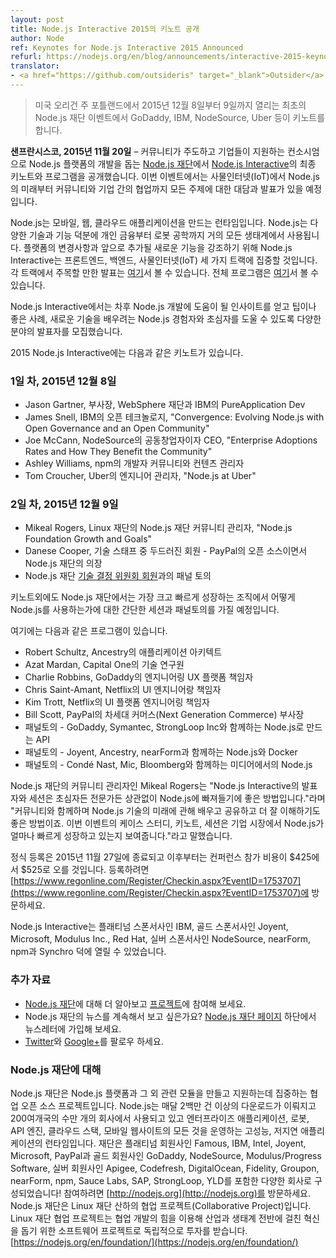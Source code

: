 ```yaml
---
layout: post
title: Node.js Interactive 2015의 키노트 공개
author: Node
ref: Keynotes for Node.js Interactive 2015 Announced
refurl: https://nodejs.org/en/blog/announcements/interactive-2015-keynotes/
translator:
- <a href="https://github.com/outsideris" target="_blank">Outsider</a>
---
```


<!--
> Keynotes from GoDaddy, IBM, NodeSource, Uber and More Featured At Inaugural Node.js Foundation Event December 8-9, 2015, in Portland, Ore.
-->
> 미국 오리건 주 포틀랜드에서 2015년 12월 8일부터 9일까지 열리는 최초의 Node.js 재단 이벤트에서 GoDaddy, IBM, NodeSource, Uber 등이 키노트를 합니다.

<!--
**SAN FRANCISCO, Nov. 20, 2015** – The [Node.js Foundation](https://nodejs.org/en/foundation/), a community-led and industry-backed consortium to advance the development of the Node.js platform, today announced the final keynotes and programming for [Node.js Interactive](http://events.linuxfoundation.org/events/node-interactive). The event will feature conversations and presentations on everything from the future of Node.js in IoT to collaborations between the community and the enterprise.
-->
**샌프란시스코, 2015년 11월 20일** – 커뮤니티가 주도하고 기업들이 지원하는 컨소시엄으로 Node.js
플랫폼의 개발을 돕는 [Node.js 재단](https://nodejs.org/en/foundation/)에서
[Node.js Interactive](http://events.linuxfoundation.org/events/node-interactive)의
최종 키노트와 프로그램을 공개했습니다. 이번 이벤트에서는 사물인터넷(IoT)에서 Node.js의 미래부터
커뮤니티와 기업 간의 협업까지 모든 주제에 대한 대담과 발표가 있을 예정입니다.

<!--
Node.js is the runtime of choice for building mobile, web and cloud applications. The diversity of the technology and its capabilities are making it ubiquitous in almost every ecosystem from personal finance to robotics. To highlight changes with the platform and what’s to come, Node.js Interactive will focus on three tracks: Frontend, Backend and the Internet of Things (IoT). Highlights of these tracks available [here](https://nodejs.org/en/blog/announcements/interactive-2015-programming/); full track sessions [here](http://events.linuxfoundation.org/events/node-interactive/program/schedule).
-->
Node.js는 모바일, 웹, 클라우드 애플리케이션을 만드는 런타임입니다. Node.js는 다양한 기술과 기능
덕분에 개인 금융부터 로봇 공학까지 거의 모든 생태계에서 사용됩니다. 플랫폼의 변경사항과 앞으로 추가될
새로운 기능을 강조하기 위해 Node.js Interactive는 프론트엔드, 백엔드, 사물인터넷(IoT) 세 가지
트랙에 집중할 것입니다. 각 트랙에서 주목할 만한 발표는
[여기](https://nodejs.github.io/nodejs-ko/articles/2015/10/20/announcements-interactive-2015-programming/)서
볼 수 있습니다. 전체 프로그램은
[여기](http://events.linuxfoundation.org/events/node-interactive/program/schedule)서 볼 수 있습니다.

<!--
Node.js Interactive brings together a broad range of speakers to help experienced and novice Node.js users alike learn tips, best practices, new skills, as well as gain insight into future developments for the technology.
-->
Node.js Interactive에서는 차후 Node.js 개발에 도움이 될 인사이트를 얻고 팁이나 좋은 사례,
새로운 기술을 배우려는 Node.js 경험자와 초심자를 도울 수 있도록 다양한 분야의 발표자를 모집했습니다.

<!--
2015 Node.js Interactive keynotes include:

### Day 1, December 8, 2015

* Jason Gartner, Vice President, WebSphere Foundation and PureApplication Dev at IBM
* James Snell, Open Technologies at IBM, “Convergence: Evolving Node.js with Open Governance and an Open Community”
* Joe McCann, Co-Founder and CEO at NodeSource, “Enterprise Adoptions Rates and How They Benefit the Community”
* Ashley Williams, Developer Community and Content Manager at npm
* Tom Croucher, Engineer Manager at Uber, “Node.js at Uber”
-->
2015 Node.js Interactive에는 다음과 같은 키노트가 있습니다.

### 1일 차, 2015년 12월 8일

* Jason Gartner, 부사장, WebSphere 재단과 IBM의 PureApplication Dev
* James Snell, IBM의 오픈 테크놀로지, "Convergence: Evolving Node.js with Open Governance and an Open Community"
* Joe McCann, NodeSource의 공동창업자이자 CEO, "Enterprise Adoptions Rates and How They Benefit the Community"
* Ashley Williams, npm의 개발자 커뮤니티와 컨텐츠 관리자
* Tom Croucher, Uber의 엔지니어 관리자, "Node.js at Uber"

<!--
### Day 2, December 9, 2015

* Mikeal Rogers, Node.js Foundation Community Manager at The Linux Foundation, “Node.js Foundation Growth and Goals”
* Danese Cooper, Distinguished Member of Technical Staff - Open Source at PayPal and Node.js Foundation Chairperson
* Panel Discussion with Node.js Foundation [Technical Steering Committee members](https://nodejs.org/en/foundation/tsc/)

In addition to keynotes, Node.js Foundation will have breakout sessions and panels discussing how Node.js is used in some of the largest and fastest growing organizations.
-->
### 2일 차, 2015년 12월 9일

* Mikeal Rogers, Linux 재단의 Node.js 재단 커뮤니티 관리자, "Node.js Foundation Growth and Goals"
* Danese Cooper, 기술 스태프 중 두드러진 회원 - PayPal의 오픈 소스이면서 Node.js 재단의 의장
* Node.js 재단 [기술 결정 위원회 회원](https://nodejs.org/en/foundation/tsc/)과의 패널 토의

키노트외에도 Node.js 재단에서는 가장 크고 빠르게 성장하는 조직에서 어떻게 Node.js를 사용하는가에
대한 간단한 세션과 패널토의를 가질 예정입니다.

<!--
**These include:**

* Robert Schultz, Applications Architect at Ancestry
* Azat Mardan, Technology Fellow at Capital One
* Charlie Robbins, Director of Engineering UX Platform at GoDaddy
* Chris Saint-Amant, Director of UI Engineering at Netflix
* Kim Trott, Director of UI Platform Engineering at Netflix
* Bill Scott, VP of Next Generation Commerce at PayPal
* Panel - APIs in Node.js with GoDaddy, Symantec, and StrongLoop Inc.
* Panel - Node.js and Docker with Joyent, Ancestry and nearForm
* Panel - Node.js in the Media with Condé Nast, Mic and Bloomberg
-->
여기에는 다음과 같은 프로그램이 있습니다.

* Robert Schultz, Ancestry의 애플리케이션 아키텍트
* Azat Mardan, Capital One의 기술 연구원
* Charlie Robbins, GoDaddy의 엔지니어링 UX 플랫폼 책임자
* Chris Saint-Amant, Netflix의 UI 엔지니어랑 책임자
* Kim Trott, Netflix의 UI 플랫폼 엔지니어링 책임자
* Bill Scott, PayPal의 차세대 커머스(Next Generation Commerce) 부사장
* 패널토의 - GoDaddy, Symantec, StrongLoop Inc와 함께하는 Node.js로 만드는 API
* 패널토의 - Joyent, Ancestry, nearForm과 함께하는 Node.js와 Docker
* 패널토의 - Condé Nast, Mic, Bloomberg와 함께하는 미디어에서의 Node.js

<!--
“Our list of speakers and breakout sessions are a great way to dive head first into Node.js, no matter if you are new to the platform or an expert,” said Mikeal Rogers, Community Manager, Node.js Foundation. “It is a great way for the community to come together, learn, share and better understand where the technology is heading in the future. The case studies, keynotes and breakout sessions showcased at the event shows how rapidly Node.js is growing in the enterprise.”

Standard registration closes November 27, 2015, after which the conference price will increase from $425 to $525. To register visit [https://www.regonline.com/Register/Checkin.aspx?EventID=1753707](https://www.regonline.com/Register/Checkin.aspx?EventID=1753707).

Node.js Interactive is made possible by Platinum sponsor IBM; Gold sponsors: Joyent, Microsoft, Modulus Inc., Red Hat; and Silver sponsors NodeSource, nearForm and npm and Synchro.
-->
Node.js 재단의 커뮤니티 관리자인 Mikeal Rogers는 "Node.js Interactive의 발표자와 세션은
초심자든 전문가든 상관없이 Node.js에 빠져들기에 좋은 방법입니다."라며 "커뮤니티와 함께하며 Node.js
기술의 미래에 관해 배우고 공유하고 더 잘 이해하기도 좋은 방법이죠. 이번 이벤트의 케이스 스터디,
키노트, 세션은 기업 시장에서 Node.js가 얼마나 빠르게 성장하고 있는지 보여줍니다."라고 말했습니다.

정식 등록은 2015년 11월 27일에 종료되고 이후부터는 컨퍼런스 참가 비용이 $425에서 $525로 오를
것입니다. 등록하려면
[https://www.regonline.com/Register/Checkin.aspx?EventID=1753707](https://www.regonline.com/Register/Checkin.aspx?EventID=1753707)에
방문하세요.

Node.js Interactive는 플래티넘 스폰서사인 IBM, 골드 스폰서사인 Joyent, Microsoft,
Modulus Inc., Red Hat, 실버 스폰서사인 NodeSource, nearForm, npm과 Synchro
덕에 열릴 수 있었습니다.

<!--
### Additional Resources

* Learn more about the [Node.js Foundation](https://nodejs.org/en/foundation/), and get involved with the [project](https://nodejs.org/en/get-involved/).
* Want to keep abreast of Node.js Foundation news? Sign up for our newsletter at the bottom of the [Node.js Foundation page](https://nodejs.org/en/foundation/).
* Follow on [Twitter](https://twitter.com/nodejs?ref_src=twsrc^google|twcamp^serp|twgr^author) and [Google+](https://plus.google.com/u/1/100598160817214911030/posts).
-->
### 추가 자료

* [Node.js 재단](https://nodejs.org/en/foundation/)에 대해 더 알아보고 [프로젝트](https://nodejs.org/en/get-involved/)에 참여해 보세요.
* Node.js 재단의 뉴스를 계속해서 보고 싶은가요? [Node.js 재단 페이지](https://nodejs.org/en/foundation/) 하단에서 뉴스레터에 가입해 보세요.
* [Twitter](https://twitter.com/nodejs)와 [Google+](https://plus.google.com/u/1/100598160817214911030/posts)를 팔로우 하세요.

<!--
About Node.js Foundation
Node.js Foundation is a collaborative open source project dedicated to building and supporting the Node.js platform and other related modules. Node.js is used by tens of thousands of organizations in more than 200 countries and amasses more than 2 million downloads per month. It is the runtime of choice for high-performance, low latency applications, powering everything from enterprise applications, robots, API engines, cloud stacks and mobile websites. The Foundation is made up of a diverse group of companies including Platinum members Famous, IBM, Intel, Joyent, Microsoft, PayPal and Red Hat. Gold members include GoDaddy, NodeSource and Modulus/Progress Software, and Silver members include Apigee, Codefresh, DigitalOcean, Fidelity, Groupon, nearForm, npm, Sauce Labs, SAP, and YLD!. Get involved here: [http://nodejs.org](http://nodejs.org).
The Node.js Foundation is a Collaborative Project at The Linux Foundation. Linux Foundation Collaborative Projects are independently funded software projects that harness the power of collaborative development to fuel innovation across industries and ecosystems. [https://nodejs.org/en/foundation/](https://nodejs.org/en/foundation/)
-->
### Node.js 재단에 대해

Node.js 재단은 Node.js 플랫폼과 그 외 관련 모듈을 만들고 지원하는데 집중하는 협업 오픈 소스
프로젝트입니다. Node.js는 매달 2백만 건 이상의 다운로드가 이뤄지고 200여개국의 수만 개의 회사에서
사용되고 있고 엔터프라이즈 애플리케이션, 로봇, API 엔진, 클라우드 스택, 모바일 웹사이트의 모든 것을
운영하는 고성능, 저지연 애플리케이션의 런타임입니다. 재단은 플래티넘 회원사인 Famous, IBM, Intel,
Joyent, Microsoft, PayPal과 골드 회원사인 GoDaddy, NodeSource, Modulus/Progress
Software, 실버 회원사인 Apigee, Codefresh, DigitalOcean, Fidelity, Groupon,
nearForm, npm, Sauce Labs, SAP, StrongLoop, YLD를 포함한 다양한 회사로 구성되었습니다!
참여하려면 [http://nodejs.org](http://nodejs.org)를 방문하세요.
Node.js 재단은 Linux 재단 산하의 협업 프로젝트(Collaborative Project)입니다. Linux 재단
협업 프로젝트는 협업 개발의 힘을 이용해 산업과 생태계 전반에 걸친 혁신을 돕기 위한 소프트웨어 프로젝트로
독립적으로 투자를 받습니다. [https://nodejs.org/en/foundation/](https://nodejs.org/en/foundation/)
